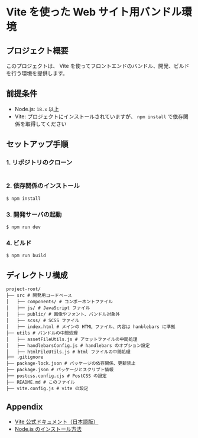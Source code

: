 # Vite を使った Web サイト用バンドル環境

## プロジェクト概要

このプロジェクトは、 Vite を使ってフロントエンドのバンドル、開発、ビルドを行う環境を提供します。

## 前提条件

- Node.js: `18.x` 以上
- Vite: プロジェクトにインストールされていますが、 `npm install` で依存関係を取得してください

## セットアップ手順

### 1. リポジトリのクローン

```terminal

```

### 2. 依存関係のインストール

```terminal
$ npm install
```

### 3. 開発サーバの起動

```terminal
$ npm run dev
```

### 4. ビルド

```terminal
$ npm run build
```

## ディレクトリ構成

```terminal
project-root/
├── src # 開発用コードベース
│   ├── components/ # コンポーネントファイル
│   ├── js/ # JavaScript ファイル
│   ├── public/ # 画像やフォント、バンドル対象外
│   ├── scss/ # SCSS ファイル
│   ├── index.html # メインの HTML ファイル、内容は hanblebars に準拠
├── utils # バンドルの中間処理
│   ├── assetFileUtils.js # アセットファイルの中間処理
│   ├── handlebarsConfig.js # handlebars のオプション設定
│   ├── htmlFileUtils.js # html ファイルの中間処理
├── .gitignore
├── package-lock.json # パッケージの依存関係、更新禁止
├── package.json # パッケージとスクリプト情報
├── postcss.config.cjs # PostCSS の設定
├── README.md # このファイル
├── vite.config.js # vite の設定
```

## Appendix

- [Vite 公式ドキュメント（日本語版）](https://ja.vitejs.dev/)
- [Node.js のインストール方法](https://nodejs.org/en)
